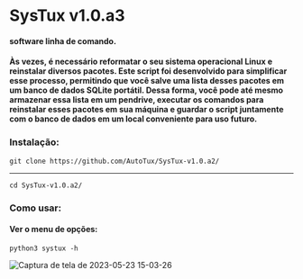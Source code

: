 # SysTux  v1.0.a3

#### software linha de comando.

#### Às vezes, é necessário reformatar o seu sistema operacional Linux e reinstalar diversos pacotes. Este script foi desenvolvido para simplificar esse processo, permitindo que você salve uma lista desses pacotes em um banco de dados SQLite portátil. Dessa forma, você pode até mesmo armazenar essa lista em um pendrive, executar os comandos para reinstalar esses pacotes em sua máquina e guardar o script juntamente com o banco de dados em um local conveniente para uso futuro.

### Instalação:

    git clone https://github.com/AutoTux/SysTux-v1.0.a2/
    
----------

    cd SysTux-v1.0.a2/
    
### Como usar:

#### Ver o menu de opções:

    python3 systux -h
    

![Captura de tela de 2023-05-23 15-03-26](https://github.com/AutoTux/SysTux-v1.0.a3/assets/79322362/76ca965a-8c79-4a5d-bb99-20e545d4a288)
